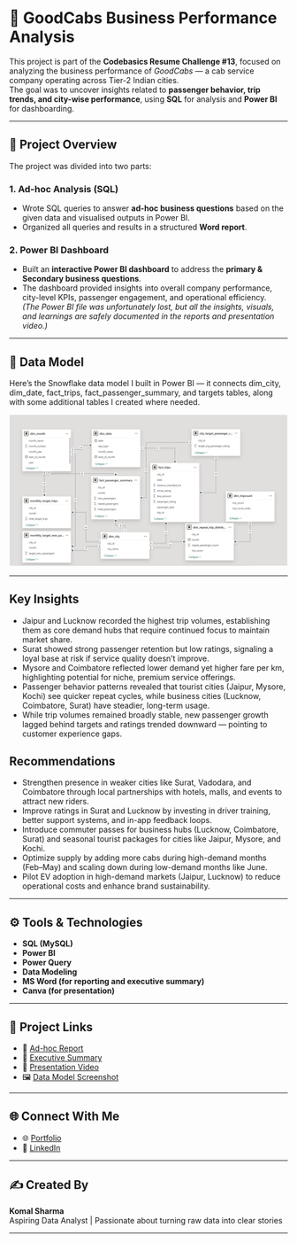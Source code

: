 # 🚖 GoodCabs Business Performance Analysis

This project is part of the **Codebasics Resume Challenge #13**, focused on analyzing the business performance of *GoodCabs* — a cab service company operating across Tier-2 Indian cities.  
The goal was to uncover insights related to **passenger behavior, trip trends, and city-wise performance**, using **SQL** for analysis and **Power BI** for dashboarding.

---

## 📘 Project Overview

The project was divided into two parts:

### 1. Ad-hoc Analysis (SQL)
- Wrote SQL queries to answer **ad-hoc business questions** based on the given data and visualised outputs in Power BI. 
- Organized all queries and results in a structured **Word report**.

### 2. Power BI Dashboard
- Built an **interactive Power BI dashboard** to address the **primary & Secondary business questions**.  
- The dashboard provided insights into overall company performance, city-level KPIs, passenger engagement, and operational efficiency.  
  *(The Power BI file was unfortunately lost, but all the insights, visuals, and learnings are safely documented in the reports and presentation video.)*

---

## 🧩 Data Model

Here’s the Snowflake data model I built in Power BI — it connects dim_city, dim_date, fact_trips, fact_passenger_summary, and targets tables, along with some additional tables I created where needed.

![Snowflake Data Model](https://github.com/KomalSharma0/Goodcabs-Business-Performance-Analysis/blob/main/Data%20Model.png)

---

## Key Insights

- Jaipur and Lucknow recorded the highest trip volumes, establishing them as core demand hubs that require continued focus to maintain market share.  
- Surat showed strong passenger retention but low ratings, signaling a loyal base at risk if service quality doesn’t improve.  
- Mysore and Coimbatore reflected lower demand yet higher fare per km, highlighting potential for niche, premium service offerings.  
- Passenger behavior patterns revealed that tourist cities (Jaipur, Mysore, Kochi) see quicker repeat cycles, while business cities (Lucknow, Coimbatore, Surat) have steadier, long-term usage.  
- While trip volumes remained broadly stable, new passenger growth lagged behind targets and ratings trended downward — pointing to customer experience gaps.

## Recommendations
- Strengthen presence in weaker cities like Surat, Vadodara, and Coimbatore through local partnerships with hotels, malls, and events to attract new riders.  
- Improve ratings in Surat and Lucknow by investing in driver training, better support systems, and in-app feedback loops.  
- Introduce commuter passes for business hubs (Lucknow, Coimbatore, Surat) and seasonal tourist packages for cities like Jaipur, Mysore, and Kochi.  
- Optimize supply by adding more cabs during high-demand months (Feb–May) and scaling down during low-demand months like June.  
- Pilot EV adoption in high-demand markets (Jaipur, Lucknow) to reduce operational costs and enhance brand sustainability.


---

## ⚙️ Tools & Technologies

- **SQL (MySQL)**
- **Power BI**
- **Power Query**
- **Data Modeling**
- **MS Word (for reporting and executive summary)**
- **Canva (for presentation)**

---

## 🔗 Project Links

- 📄 [Ad-hoc Report](https://github.com/KomalSharma0/Goodcabs-Business-Performance-Analysis/blob/main/Ad-Hoc%20SQL%20Report.pdf) 
- 📑 [Executive Summary](https://github.com/KomalSharma0/Goodcabs-Business-Performance-Analysis/blob/main/Executive%20Summary.pdf) 
- 🎥 [Presentation Video](link)  
- 🖼️ [Data Model Screenshot](link)

---

## 🌐 Connect With Me

- 🌐 [Portfolio](https://komalsharma0.github.io/Portfolio/)
- 💼 [LinkedIn](https://www.linkedin.com/in/komalsharma-insights/)

---

## ✍️ Created By

**Komal Sharma**  
Aspiring Data Analyst | Passionate about turning raw data into clear stories  

---

